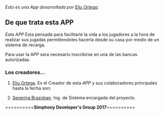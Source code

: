 *Esto es una App desarrollada por [Eliu Ortega](https://github.com/MelloMarziano/).*

## De que trata esta APP 

*Esta APP* Esta pensada para facilitarle la vida a los jugadores a la hora de realizar sus jugadas permitiendoles hacerla desde su casa por medio de un sistema de recarga.

Para usar la APP sera necesario inscribirse en una de las bancas autorizadas.

### Los creadores...

1. [Eliu Ortega](https://github.com/MelloMarziano/). Es el Creador de esta *APP* y sus colaboradores principales hasta la fecha son:

2. [Severina Brazoban](https://github.com/Severina01/). Ing. de Sistema encargada del proyecto. 


==========**Simphony Developer's Group 2017**==========
